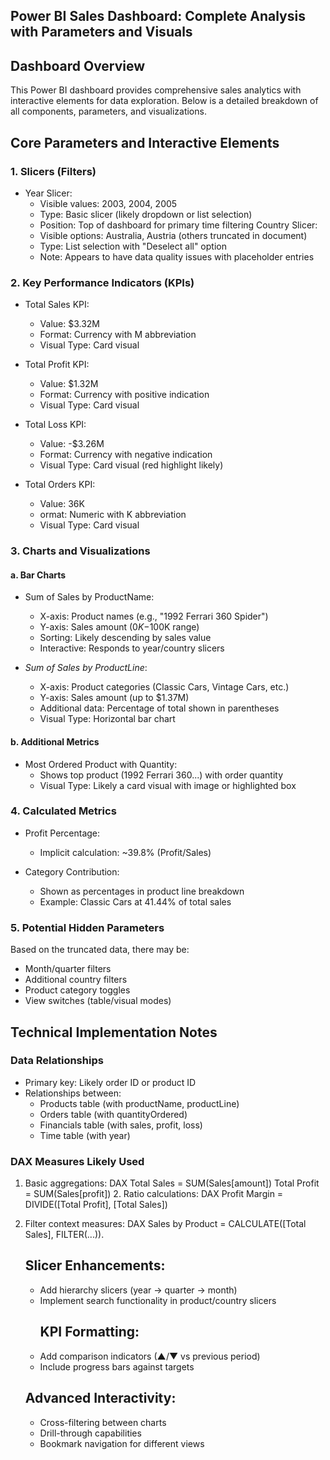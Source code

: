 ## Power BI Sales Dashboard: Complete Analysis with Parameters and Visuals

## Dashboard Overview
This Power BI dashboard provides comprehensive sales analytics with interactive elements for data exploration. Below is a detailed breakdown of all components, parameters, and visualizations.

## Core Parameters and Interactive Elements

### 1. Slicers (Filters)
- Year Slicer: 
  - Visible values: 2003, 2004, 2005
  - Type: Basic slicer (likely dropdown or list selection)
  - Position: Top of dashboard for primary time filtering
Country Slicer:
  - Visible options: Australia, Austria (others truncated in document)
  - Type: List selection with "Deselect all" option
  - Note: Appears to have data quality issues with placeholder entries

### 2. Key Performance Indicators (KPIs)
- Total Sales KPI:
  - Value: $3.32M
  - Format: Currency with M abbreviation
  - Visual Type: Card visual

- Total Profit KPI:
  - Value: $1.32M
  - Format: Currency with positive indication
  - Visual Type: Card visual

- Total Loss KPI:
  - Value: -$3.26M
  - Format: Currency with negative indication
  - Visual Type: Card visual (red highlight likely)

- Total Orders KPI:
  - Value: 36K
  - ormat: Numeric with K abbreviation
  - Visual Type: Card visual

### 3. Charts and Visualizations

#### a. Bar Charts
- Sum of Sales by ProductName:
  - X-axis: Product names (e.g., "1992 Ferrari 360 Spider")
  - Y-axis: Sales amount ($0K-$100K range)
  - Sorting: Likely descending by sales value
  - Interactive: Responds to year/country slicers

- *Sum of Sales by ProductLine*:
  - X-axis: Product categories (Classic Cars, Vintage Cars, etc.)
  - Y-axis: Sales amount (up to $1.37M)
  - Additional data: Percentage of total shown in parentheses
  - Visual Type: Horizontal bar chart

#### b. Additional Metrics
- Most Ordered Product with Quantity:
  - Shows top product (1992 Ferrari 360...) with order quantity
  - Visual Type: Likely a card visual with image or highlighted box

### 4. Calculated Metrics
- Profit Percentage:
  - Implicit calculation: ~39.8% (Profit/Sales)
  
- Category Contribution:
  - Shown as percentages in product line breakdown
  - Example: Classic Cars at 41.44% of total sales

### 5. Potential Hidden Parameters
Based on the truncated data, there may be:
- Month/quarter filters
- Additional country filters
- Product category toggles
- View switches (table/visual modes)

## Technical Implementation Notes

### Data Relationships
- Primary key: Likely order ID or product ID
- Relationships between:
  - Products table (with productName, productLine)
  - Orders table (with quantityOrdered)
  - Financials table (with sales, profit, loss)
  - Time table (with year)

### DAX Measures Likely Used
1. Basic aggregations:
   DAX
   Total Sales = SUM(Sales[amount])
   Total Profit = SUM(Sales[profit])
   2. Ratio calculations:
   DAX
   Profit Margin = DIVIDE([Total Profit], [Total Sales])
   

3. Filter context measures:
   DAX
   Sales by Product = CALCULATE([Total Sales], FILTER(...)).
    ## Slicer Enhancements:
   - Add hierarchy slicers (year → quarter → month)
   - Implement search functionality in product/country slicers
     ## KPI Formatting:
   - Add comparison indicators (▲/▼ vs previous period)
   - Include progress bars against targets

   ## Advanced Interactivity:
   - Cross-filtering between charts
   - Drill-through capabilities
   - Bookmark navigation for different views




   

